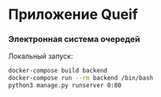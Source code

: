 # Приложение Queif
### Электронная система очередей

Локальный запуск:
```sh
docker-compose build backend
docker-compose run --rm backend /bin/bash
python3 manage.py runserver 0:80
```
